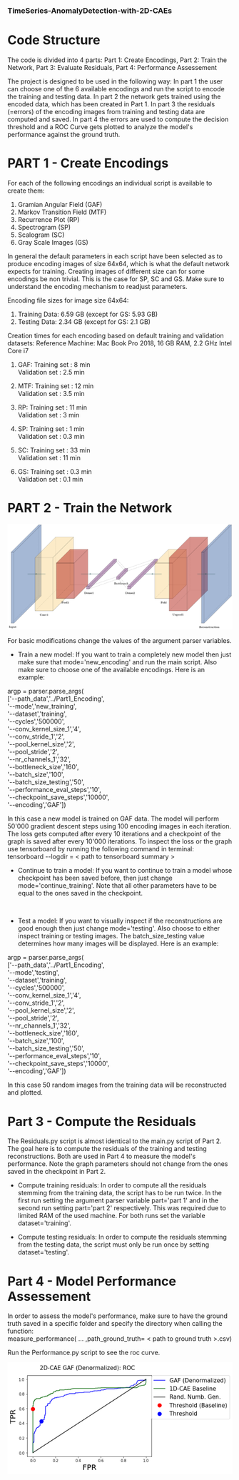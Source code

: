 ### TimeSeries-AnomalyDetection-with-2D-CAEs ###

# Code Structure
The code is divided into 4 parts:
Part 1: Create Encodings,
Part 2: Train the Network,
Part 3: Evaluate Residuals,
Part 4: Performance Assessement

The project is designed to be used in the following way:
In part 1 the user can choose one of the 6 available encodings and run the script to encode the training and testing data.
In part 2 the network gets trained using the encoded data, which has been created in Part 1.
In part 3 the residuals (=errors) of the encoding images from training and testing data are computed and saved.
In part 4 the errors are used to compute the decision threshold and a ROC Curve gets plotted to analyze the model's performance against the ground truth.

# PART 1 - Create Encodings

For each of the following encodings an individual script is available to create them:
1. Gramian Angular Field (GAF)
2. Markov Transition Field (MTF)
3. Recurrence Plot (RP)
4. Spectrogram (SP)
5. Scalogram (SC)
6. Gray Scale Images (GS)

In general the default parameters in each script have been selected as to produce encoding images of size 64x64, which is what the default network expects for training. Creating images of different size can for some encodings be non trivial. This is the case for SP, SC and GS. Make sure to understand the encoding mechanism to readjust parameters.

Encoding file sizes for image size 64x64:
1. Training Data: 6.59 GB (except for GS: 5.93 GB)
2. Testing Data: 2.34 GB (except for GS: 2.1 GB)

Creation times for each encoding based on default training and validation datasets:
Reference Machine: Mac Book Pro 2018, 16 GB RAM, 2.2 GHz Intel Core i7

1. GAF: Training set   : 8 min  <br/>
        Validation set : 2.5 min
        
2. MTF: Training set   : 12 min <br/>
        Validation set : 3.5 min
        
3. RP:  Training set   : 11 min <br/>
        Validation set : 3 min
        
4. SP:  Training set   : 1 min <br/>
        Validation set : 0.3 min
        
5. SC:  Training set   : 33 min <br/>
        Validation set : 11 min
        
6. GS:  Training set   : 0.3 min <br/>
        Validation set : 0.1 min

# PART 2 - Train the Network

![github-small](Images/2D-CAE_arch.png)

For basic modifications change the values of the argument parser variables. 

- Train a new model: If you want to train a completely new model then just make sure that mode='new_encoding' and run the main script. Also make sure to choose one of the available encodings. Here is an example:

argp = parser.parse_args( <br/>
    ['--path_data','../Part1_Encoding', <br/>
     '--mode','new_training', <br/>
     '--dataset','training', <br/>
     '--cycles','500000', <br/>
     '--conv_kernel_size_1','4', <br/>
     '--conv_stride_1','2', <br/>
     '--pool_kernel_size','2', <br/>
     '--pool_stride','2', <br/>
     '--nr_channels_1','32',  <br/>
     '--bottleneck_size','160', <br/>
     '--batch_size','100', <br/>
     '--batch_size_testing','50', <br/>
     '--performance_eval_steps','10', <br/>
     '--checkpoint_save_steps','10000', <br/>
     '--encoding','GAF'])
     
  In this case a new model is trained on GAF data. The model will perform 50'000 gradient descent steps using 100 encoding images in each iteration. The loss gets computed after every 10 iterations and a checkpoint of the graph is saved after every 10'000 iterations. To inspect the loss or the graph use tensorboard by running the following command in terminal: <br/>
 tensorboard --logdir = < path to tensorboard summary >
        
 - Continue to train a model: If you want to continue to train a model whose checkpoint has been saved before, then just change mode='continue_training'. Note that all other parameters have to be equal to the ones saved in the checkpoint.
 
 <br/>
 
- Test a model: If you want to visually inspect if the reconstructions are good enough then just change mode='testing'. Also choose to either inspect training or testing images. The batch_size_testing value determines how many images will be displayed. Here is an example:

argp = parser.parse_args( <br/>
    ['--path_data','../Part1_Encoding', <br/>
     '--mode','testing', <br/>
     '--dataset','training', <br/>
     '--cycles','500000', <br/>
     '--conv_kernel_size_1','4', <br/>
     '--conv_stride_1','2', <br/>
     '--pool_kernel_size','2', <br/>
     '--pool_stride','2', <br/>
     '--nr_channels_1','32',  <br/>
     '--bottleneck_size','160', <br/>
     '--batch_size','100', <br/>
     '--batch_size_testing','50', <br/>
     '--performance_eval_steps','10', <br/>
     '--checkpoint_save_steps','10000', <br/>
     '--encoding','GAF'])
     
In this case 50 random images from the training data will be reconstructed and plotted.

# Part 3 - Compute the Residuals

The Residuals.py script is almost identical to the main.py script of Part 2. The goal here is to compute the residuals of the training and testing reconstructions. Both are used in Part 4 to measure the model's performance. Note the graph parameters should not change from the ones saved in the checkpoint in Part 2.

- Compute training residuals:
In order to compute all the residuals stemming from the training data, the script has to be run twice. In the first run setting the argument parser variable part='part 1' and in the second run setting part='part 2' respectively. This was required due to limited RAM of the used machine.
For both runs set the variable dataset='training'.

- Compute testing residuals:
In order to compute the residuals stemming from the testing data, the script must only be run once by setting dataset='testing'.

# Part 4 -  Model Performance Assessement

In order to assess the model's performance, make sure to have the ground truth saved in a specific folder and specify the directory when calling the function:<br/>
measure_performance( ... ,path_ground_truth= < path to ground truth >.csv)

Run the Performance.py script to see the roc curve.

![github-small](Images/gaf_denorm_roc.png)

